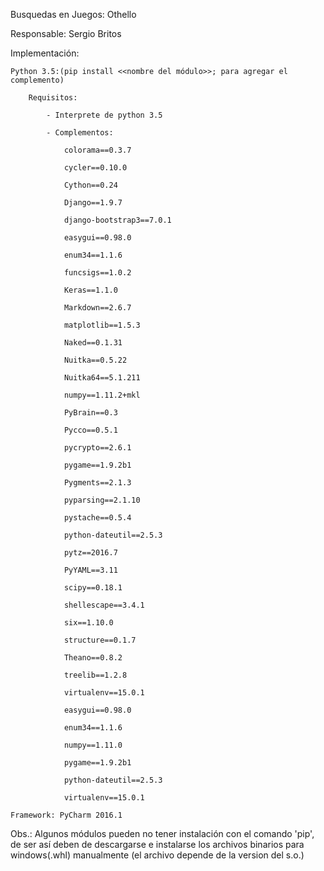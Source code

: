 Busquedas en Juegos: Othello

Responsable: Sergio Britos

Implementación: 

    Python 3.5:(pip install <<nombre del módulo>>; para agregar el complemento)
    
        Requisitos:
        
            - Interprete de python 3.5
            
            - Complementos:
            
                colorama==0.3.7
                
                cycler==0.10.0
                
                Cython==0.24
                
                Django==1.9.7
                
                django-bootstrap3==7.0.1
                
                easygui==0.98.0
                
                enum34==1.1.6
                
                funcsigs==1.0.2
                
                Keras==1.1.0
                
                Markdown==2.6.7
                
                matplotlib==1.5.3
                
                Naked==0.1.31
                
                Nuitka==0.5.22
                
                Nuitka64==5.1.211
                
                numpy==1.11.2+mkl
                
                PyBrain==0.3
                
                Pycco==0.5.1
                
                pycrypto==2.6.1
                
                pygame==1.9.2b1
                
                Pygments==2.1.3
                
                pyparsing==2.1.10
                
                pystache==0.5.4
                
                python-dateutil==2.5.3
                
                pytz==2016.7
                
                PyYAML==3.11
                
                scipy==0.18.1
                
                shellescape==3.4.1
                
                six==1.10.0
                
                structure==0.1.7
                
                Theano==0.8.2
                
                treelib==1.2.8
                
                virtualenv==15.0.1
                
                easygui==0.98.0
                
                enum34==1.1.6
                
                numpy==1.11.0
                
                pygame==1.9.2b1
                
                python-dateutil==2.5.3
                
                virtualenv==15.0.1
                
    Framework: PyCharm 2016.1
    


Obs.: Algunos módulos pueden no tener instalación con el comando 'pip', de ser así deben de descargarse e instalarse los archivos binarios para windows(.whl) manualmente (el archivo depende de la version del s.o.)
